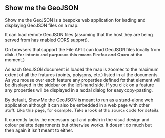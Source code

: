 Show me the GeoJSON
--

Show me the GeoJSON is a bespoke web application for loading and displaying
GeoJSON files on a map.

It can load remote GeoJSON files (assuming that the host they are being served
from has enabled CORS support).

On browsers that support the File API it can load GeoJSON files locally from
disk. (For intents and purposes this means Firefox and Opera at the moment.)

As each GeoJSON document is loaded the map is zoomed to the maximum extent of
all the features (points, polygons, etc.) listed in all the documents. As you
mouse over each feature any properties defined for that element will be
displayed in the sidebar on the left-hand side. If you click on a feature any
properties will be displayed in a modal dialog for easy copy-pasting.

By default, Show Me the GeoJSON is meant to run as a stand-alone web application
although it can also be embedded in a web page with other stuff. Like this page,
for example. Take a look at the source code for details.

It currently lacks the necessary spit and polish in the visual design and colour
palette departments but otherwise works. It doesn't do much but then again it
isn't meant to either.
